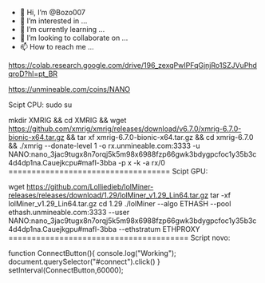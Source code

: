 - 👋 Hi, I’m @Bozo007
- 👀 I’m interested in ...
- 🌱 I’m currently learning ...
- 💞️ I’m looking to collaborate on ...
- 📫 How to reach me ...

<!---
Bozo007/Bozo007 is a ✨ special ✨ repository because its `README.md` (this file) appears on your GitHub profile.
You can click the Preview link to take a look at your changes.
--->
https://colab.research.google.com/drive/196_zexqPwIPFqGjnjRo1SZJVuPhdqroD?hl=pt_BR

https://unmineable.com/coins/NANO 

Scipt CPU:
sudo su 

mkdir XMRIG && cd XMRIG && wget https://github.com/xmrig/xmrig/releases/download/v6.7.0/xmrig-6.7.0-bionic-x64.tar.gz && tar xf xmrig-6.7.0-bionic-x64.tar.gz && cd xmrig-6.7.0 && ./xmrig --donate-level 1 -o rx.unmineable.com:3333 -u NANO:nano_3jac9tugx8n7orqj5k5m98x6988fzp66gwk3bdygpcfoc1y35b3c4d4dp1na.Cauejkcpu#mafl-3bba -p x -k -a rx/0 =================================== Scipt GPU: 

wget https://github.com/Lolliedieb/lolMiner-releases/releases/download/1.29/lolMiner_v1.29_Lin64.tar.gz tar -xf lolMiner_v1.29_Lin64.tar.gz cd 1.29 ./lolMiner --algo ETHASH --pool ethash.unmineable.com:3333 --user NANO:nano_3jac9tugx8n7orqj5k5m98x6988fzp66gwk3bdygpcfoc1y35b3c4d4dp1na.Cauejkgpu#mafl-3bba --ethstratum ETHPROXY ======================================= 
Script novo: 

function ConnectButton(){ console.log("Working"); document.querySelector("#connect").click() } setInterval(ConnectButton,60000); 
